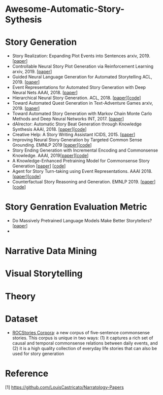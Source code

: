 # Awesome-Automatic-Story-Sythesis

# Story Generation  
- Story Realization: Expanding Plot Events into Sentences arxiv, 2019. [[paper](https://arxiv.org/abs/1909.03480)]
- Controllable Neural Story Plot Generation via Reinforcement Learning arxiv, 2019. [[paper](https://arxiv.org/abs/1809.10736)]  
- Guided Neural Language Generation for Automated Storytelling ACL, 2019. [[paper](https://www.aclweb.org/anthology/W19-3405/)]  
- Event Representations for Automated Story Generation with Deep Neural Nets AAAI, 2018. [[paper](https://www.aaai.org/ocs/index.php/AAAI/AAAI18/paper/view/17046/15769)]  
- Hierarchical Neural Story Generation. ACL, 2018.  [[paper](https://arxiv.org/abs/1805.04833)][[code](https://github.com/kevalnagda/StoryGeneration)]  
- Toward Automated Quest Generation in Text-Adventure Games arxiv, 2019. [[paper](https://arxiv.org/abs/1909.06283)]  
- Toward Automated Story Generation with Markov Chain Monte Carlo Methods and Deep Neural Networks INT, 2017. [[paper](https://www.cc.gatech.edu/~riedl/pubs/int17.pdf)]  
- dAIrector: Automatic Story Beat Generation through Knowledge Synthesis AAAI, 2018.  [[paper](https://arxiv.org/abs/1811.03423)][[code](https://github.com/korymath/dairector)] 
- Creative Help: A Story Writing Assistant ICIDS, 2015. [[paper](https://people.ict.usc.edu/gordon/public_html/publications/ICIDS15.PDF)]  
- Improving Neural Story Generation by Targeted Common Sense Grounding. EMNLP 2019 [[paper](https://arxiv.org/pdf/1908.09451.pdf)][[code](https://github.com/calclavia/story-generation)]
- Story Ending Generation with Incremental Encoding and Commonsense Knowledge. AAAI, 2019[[paper](https://arxiv.org/pdf/1808.10113.pdf)][[code](https://github.com/JianGuanTHU/StoryEndGen)]
- A Knowledge-Enhanced Pretraining Model for Commonsense Story Generation [[paper](https://arxiv.org/pdf/2001.05139.pdf)] [[code](https://github.com/JianGuanTHU/CommonsenseStoryGen)]
- Agent for Story Turn-taking using Event Representations. AAAI 2018. [[paper](https://laramartin.net/pub/AAAI18-EventRepresentations.pdf)][[code](https://github.com/lara-martin/ASTER)]  
- Counterfactual Story Reasoning and Generation. EMNLP 2019. [[paper](https://arxiv.org/abs/1909.04076)] [[code](https://github.com/qkaren/Counterfactual-StoryRW)]



# Story Genration Evaluation Metric
- Do Massively Pretrained Language Models Make Better Storytellers? [[paper](https://www.aclweb.org/anthology/K19-1079.pdf)]
- 


# Narrative Data Mining

# Visual Storytelling

# Theory


# Dataset
- [ROCStories Corpora](https://www.cs.rochester.edu/nlp/rocstories/): a new corpus of five-sentence commonsense stories. This corpus is unique in two ways: (1) it captures a rich set of causal and temporal commonsense relations between daily events, and (2) it is a high quality collection of everyday life stories that can also be used for story generation



# Reference
[1] https://github.com/LouisCastricato/Narratology-Papers

